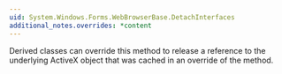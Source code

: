 ```yaml
---
uid: System.Windows.Forms.WebBrowserBase.DetachInterfaces
additional_notes.overrides: *content
---
```


<p>Derived classes can override this method to release a reference to the underlying ActiveX object that was cached in an override of the <xref href="System.Windows.Forms.WebBrowserBase.AttachInterfaces(System.Object)"></xref> method.</p>


